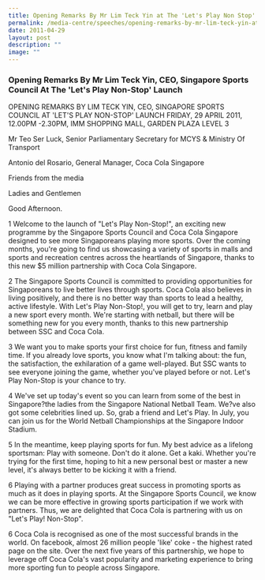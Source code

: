```yaml
---
title: Opening Remarks By Mr Lim Teck Yin at The 'Let's Play Non Stop' Launch
permalink: /media-centre/speeches/opening-remarks-by-mr-lim-teck-yin-at-the-lets-play-non-stop-launch/
date: 2011-04-29
layout: post
description: ""
image: ""
---
```

### **Opening Remarks By Mr Lim Teck Yin, CEO, Singapore Sports Council At The 'Let's Play Non-Stop' Launch**

OPENING REMARKS BY LIM TECK YIN, CEO, SINGAPORE SPORTS COUNCIL AT 'LET'S PLAY NON-STOP' LAUNCH
FRIDAY, 29 APRIL 2011, 12.00PM -2.30PM, IMM SHOPPING MALL, GARDEN PLAZA LEVEL 3

Mr Teo Ser Luck, Senior Parliamentary Secretary for MCYS & Ministry Of Transport

Antonio del Rosario, General Manager, Coca Cola Singapore

Friends from the media

Ladies and Gentlemen

Good Afternoon.

1 Welcome to the launch of "Let's Play Non-Stop!", an exciting new programme by the Singapore Sports Council and Coca Cola Singapore designed to see more Singaporeans playing more sports. Over the coming months, you're going to find us showcasing a variety of sports in malls and sports and recreation centres across the heartlands of Singapore, thanks to this new $5 million partnership with Coca Cola Singapore.

2 The Singapore Sports Council is committed to providing opportunities for Singaporeans to live better lives through sports. Coca Cola also believes in living positively, and there is no better way than sports to lead a healthy, active lifestyle. With Let's Play Non-Stop!, you will get to try, learn and play a new sport every month. We're starting with netball, but there will be something new for you every month, thanks to this new partnership between SSC and Coca Cola.

3 We want you to make sports your first choice for fun, fitness and family time. If you already love sports, you know what I'm talking about: the fun, the satisfaction, the exhilaration of a game well-played. But SSC wants to see everyone joining the game, whether you've played before or not. Let's Play Non-Stop is your chance to try.

4 We've set up today's event so you can learn from some of the best in Singapore?the ladies from the Singapore National Netball Team. We?ve also got some celebrities lined up. So, grab a friend and Let's Play. In July, you can join us for the World Netball Championships at the Singapore Indoor Stadium.

5 In the meantime, keep playing sports for fun. My best advice as a lifelong sportsman: Play with someone. Don't do it alone. Get a kaki. Whether you're trying for the first time, hoping to hit a new personal best or master a new level, it's always better to be kicking it with a friend.

6 Playing with a partner produces great success in promoting sports as much as it does in playing sports. At the Singapore Sports Council, we know we can be more effective in growing sports participation if we work with partners. Thus, we are delighted that Coca Cola is partnering with us on "Let's Play! Non-Stop".

6 Coca Cola is recognised as one of the most successful brands in the world. On facebook, almost 26 million people 'like' coke - the highest rated page on the site. Over the next five years of this partnership, we hope to leverage off Coca Cola's vast popularity and marketing experience to bring more sporting fun to people across Singapore.